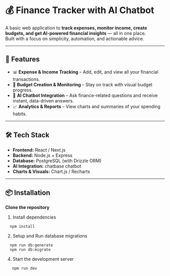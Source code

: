 # 💰 Finance Tracker with AI Chatbot

A basic web application to **track expenses, monitor income, create budgets, and get AI-powered financial insights** — all in one place.  
Built with a focus on simplicity, automation, and actionable advice.

---

## 🚀 Features

- 📊 **Expense & Income Tracking** – Add, edit, and view all your financial transactions.
- 🎯 **Budget Creation & Monitoring** – Stay on track with visual budget progress.
- 🤖 **AI Chatbot Integration** – Ask finance-related questions and receive instant, data-driven answers.
- 📈 **Analytics & Reports** – View charts and summaries of your spending habits.

---

## 🛠️ Tech Stack

- **Frontend:** React / Next.js 
- **Backend:** Node.js + Express
- **Database:** PostgreSQL (with Drizzle ORM)
- **AI Integration:** chatbase chatbot
- **Charts & Visuals:** Chart.js / Recharts

---

## 📦 Installation

 **Clone the repository**
 
1. Install dependencies
```   
  npm install
```
2. Setup and Run database migrations
```
  npm run db:generate
  npm run db:migrate
```
4. Start the development server
```
   npm run dev
```
  
